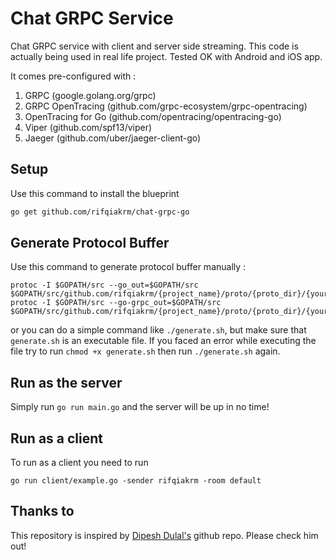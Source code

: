 # Chat GRPC Service

Chat GRPC service with client and server side streaming. This code is actually being used in real life project. Tested OK with Android and iOS app.

It comes pre-configured with :

1. GRPC (google.golang.org/grpc)
2. GRPC OpenTracing (github.com/grpc-ecosystem/grpc-opentracing)
3. OpenTracing for Go (github.com/opentracing/opentracing-go)
4. Viper (github.com/spf13/viper)
5. Jaeger (github.com/uber/jaeger-client-go)


## Setup

Use this command to install the blueprint

```bash
go get github.com/rifqiakrm/chat-grpc-go
```

## Generate Protocol Buffer

Use this command to generate protocol buffer manually :

```
protoc -I $GOPATH/src --go_out=$GOPATH/src $GOPATH/src/github.com/rifqiakrm/{project_name}/proto/{proto_dir}/{your_proto}.proto
protoc -I $GOPATH/src --go-grpc_out=$GOPATH/src $GOPATH/src/github.com/rifqiakrm/{project_name}/proto/{proto_dir}/{your_proto}.proto
```
or you can do a simple command like `./generate.sh`, but make sure that `generate.sh` is an executable file. If you faced an error while executing the file try to run `chmod +x generate.sh` then run `./generate.sh` again.

## Run as the server

Simply run `go run main.go` and the server will be up in no time!

## Run as a client

To run as a client you need to run
```
go run client/example.go -sender rifqiakrm -room default
```

## Thanks to

This repository is inspired by [Dipesh Dulal's](https://github.com/dipeshdulal/grpc-samples) github repo. Please check him out!
